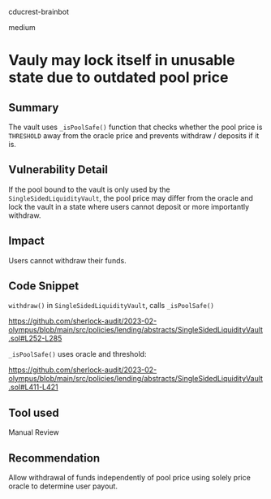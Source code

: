 cducrest-brainbot

medium

# Vauly may lock itself in unusable state due to outdated pool price

## Summary

The vault uses `_isPoolSafe()` function that checks whether the pool price is `THRESHOLD` away from the oracle price and prevents withdraw / deposits if it is.

## Vulnerability Detail

If the pool bound to the vault is only used by the `SingleSidedLiquidityVault`, the pool price may differ from the oracle and lock the vault in a state where users cannot deposit or more importantly withdraw.

## Impact

Users cannot withdraw their funds.

## Code Snippet

`withdraw()` in `SingleSidedLiquidityVault`, calls `_isPoolSafe()` 

https://github.com/sherlock-audit/2023-02-olympus/blob/main/src/policies/lending/abstracts/SingleSidedLiquidityVault.sol#L252-L285

`_isPoolSafe()` uses oracle and threshold:

https://github.com/sherlock-audit/2023-02-olympus/blob/main/src/policies/lending/abstracts/SingleSidedLiquidityVault.sol#L411-L421

## Tool used

Manual Review

## Recommendation

Allow withdrawal of funds independently of pool price using solely price oracle to determine user payout.
